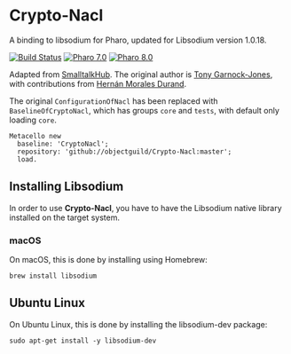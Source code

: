 # Crypto-Nacl
A binding to libsodium for Pharo, updated for Libsodium version 1.0.18.

[![Build Status](https://github.com/objectguild/Crypto-Nacl/workflows/Build/badge.svg)](https://github.com/objectguild/Crypto-Nacl/actions?query=workflow%3ABuild)
[![Pharo 7.0](https://img.shields.io/badge/Pharo-7.0-informational)](https://pharo.org)
[![Pharo 8.0](https://img.shields.io/badge/Pharo-8.0-informational)](https://pharo.org)

Adapted from [SmalltalkHub](http://static.smalltalkhub.com/tonyg/Crypto-Nacl/index.html). The original author is [Tony Garnock-Jones](https://github.com/tonyg), with contributions from [Hernán Morales Durand](https://github.com/hernanmd).

The original `ConfigurationOfNacl` has been replaced with `BaselineOfCryptoNacl`, which has groups `core` and `tests`, with default only loading `core`.


```Smalltalk
Metacello new
  baseline: 'CryptoNacl';
  repository: 'github://objectguild/Crypto-Nacl:master';
  load.
```

## Installing Libsodium
In order to use **Crypto-Nacl**, you have to have the Libsodium native library installed on the target system.

### macOS
On macOS, this is done by installing using Homebrew:

```
brew install libsodium
```
## Ubuntu Linux
On Ubuntu Linux, this is done by installing the libsodium-dev package:

```
sudo apt-get install -y libsodium-dev
```
